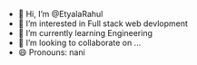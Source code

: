 - 👋 Hi, I’m @EtyalaRahul
- 👀 I’m interested in Full stack web devlopment 
- 🌱 I’m currently learning Engineering
- 💞️ I’m looking to collaborate on ...
- 😄 Pronouns: nani

<!---
EtyalaRahul/EtyalaRahul is a ✨ special ✨ repository because its `README.md` (this file) appears on your GitHub profile.
You can click the Preview link to take a look at your changes.
--->
